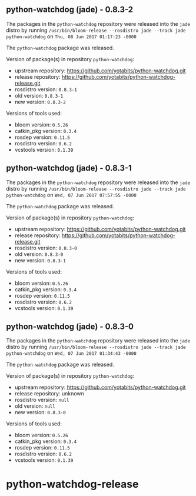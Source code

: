 ## python-watchdog (jade) - 0.8.3-2

The packages in the `python-watchdog` repository were released into the `jade` distro by running `/usr/bin/bloom-release --rosdistro jade --track jade python-watchdog` on `Thu, 08 Jun 2017 01:17:23 -0000`

The `python-watchdog` package was released.

Version of package(s) in repository `python-watchdog`:

- upstream repository: https://github.com/yotabits/python-watchdog.git
- release repository: https://github.com/yotabits/python-watchdog-release.git
- rosdistro version: `0.8.3-1`
- old version: `0.8.3-1`
- new version: `0.8.3-2`

Versions of tools used:

- bloom version: `0.5.26`
- catkin_pkg version: `0.3.4`
- rosdep version: `0.11.5`
- rosdistro version: `0.6.2`
- vcstools version: `0.1.39`


## python-watchdog (jade) - 0.8.3-1

The packages in the `python-watchdog` repository were released into the `jade` distro by running `/usr/bin/bloom-release --rosdistro jade --track jade python-watchdog` on `Wed, 07 Jun 2017 07:57:55 -0000`

The `python-watchdog` package was released.

Version of package(s) in repository `python-watchdog`:

- upstream repository: https://github.com/yotabits/python-watchdog.git
- release repository: https://github.com/yotabits/python-watchdog-release.git
- rosdistro version: `0.8.3-0`
- old version: `0.8.3-0`
- new version: `0.8.3-1`

Versions of tools used:

- bloom version: `0.5.26`
- catkin_pkg version: `0.3.4`
- rosdep version: `0.11.5`
- rosdistro version: `0.6.2`
- vcstools version: `0.1.39`


## python-watchdog (jade) - 0.8.3-0

The packages in the `python-watchdog` repository were released into the `jade` distro by running `/usr/bin/bloom-release --rosdistro jade --track jade python-watchdog` on `Wed, 07 Jun 2017 01:34:43 -0000`

The `python-watchdog` package was released.

Version of package(s) in repository `python-watchdog`:

- upstream repository: https://github.com/yotabits/python-watchdog.git
- release repository: unknown
- rosdistro version: `null`
- old version: `null`
- new version: `0.8.3-0`

Versions of tools used:

- bloom version: `0.5.26`
- catkin_pkg version: `0.3.4`
- rosdep version: `0.11.5`
- rosdistro version: `0.6.2`
- vcstools version: `0.1.39`


# python-watchdog-release
